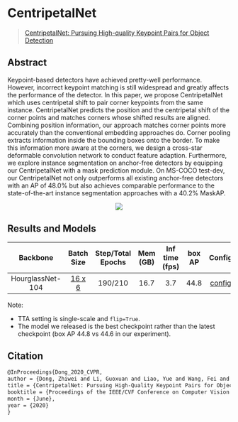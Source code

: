 # CentripetalNet

> [CentripetalNet: Pursuing High-quality Keypoint Pairs for Object Detection](https://arxiv.org/abs/2003.09119)

<!-- [ALGORITHM] -->

## Abstract

Keypoint-based detectors have achieved pretty-well performance. However, incorrect keypoint matching is still widespread and greatly affects the performance of the detector. In this paper, we propose CentripetalNet which uses centripetal shift to pair corner keypoints from the same instance. CentripetalNet predicts the position and the centripetal shift of the corner points and matches corners whose shifted results are aligned. Combining position information, our approach matches corner points more accurately than the conventional embedding approaches do. Corner pooling extracts information inside the bounding boxes onto the border. To make this information more aware at the corners, we design a cross-star deformable convolution network to conduct feature adaption. Furthermore, we explore instance segmentation on anchor-free detectors by equipping our CentripetalNet with a mask prediction module. On MS-COCO test-dev, our CentripetalNet not only outperforms all existing anchor-free detectors with an AP of 48.0% but also achieves comparable performance to the state-of-the-art instance segmentation approaches with a 40.2% MaskAP.

<div align=center>
<img src="https://user-images.githubusercontent.com/40661020/143873955-42804e0e-3638-4c5b-8bf4-ac8133bbcdc8.png"/>
</div>

## Results and Models

|     Backbone     |                            Batch Size                            | Step/Total Epochs | Mem (GB) | Inf time (fps) | box AP |                                                                   Config                                                                    |                                                                                                                                                                                                    Download                                                                                                                                                                                                    |
| :--------------: | :--------------------------------------------------------------: | :---------------: | :------: | :------------: | :----: | :-----------------------------------------------------------------------------------------------------------------------------------------: | :------------------------------------------------------------------------------------------------------------------------------------------------------------------------------------------------------------------------------------------------------------------------------------------------------------------------------------------------------------------------------------------------------------: |
| HourglassNet-104 | [16 x 6](./centripetalnet_hourglass104_mstest_16x6_210e_coco.py) |      190/210      |   16.7   |      3.7       |  44.8  | [config](https://github.com/open-mmlab/rsidetection/tree/master/configs/centripetalnet/centripetalnet_hourglass104_mstest_16x6_210e_coco.py) | [model](https://download.openmmlab.com/rsidetection/v2.0/centripetalnet/centripetalnet_hourglass104_mstest_16x6_210e_coco/centripetalnet_hourglass104_mstest_16x6_210e_coco_20200915_204804-3ccc61e5.pth) \| [log](https://download.openmmlab.com/rsidetection/v2.0/centripetalnet/centripetalnet_hourglass104_mstest_16x6_210e_coco/centripetalnet_hourglass104_mstest_16x6_210e_coco_20200915_204804.log.json) |

Note:

- TTA setting is single-scale and `flip=True`.
- The model we released is the best checkpoint rather than the latest checkpoint (box AP 44.8 vs 44.6 in our experiment).

## Citation

```latex
@InProceedings{Dong_2020_CVPR,
author = {Dong, Zhiwei and Li, Guoxuan and Liao, Yue and Wang, Fei and Ren, Pengju and Qian, Chen},
title = {CentripetalNet: Pursuing High-Quality Keypoint Pairs for Object Detection},
booktitle = {Proceedings of the IEEE/CVF Conference on Computer Vision and Pattern Recognition (CVPR)},
month = {June},
year = {2020}
}
```
